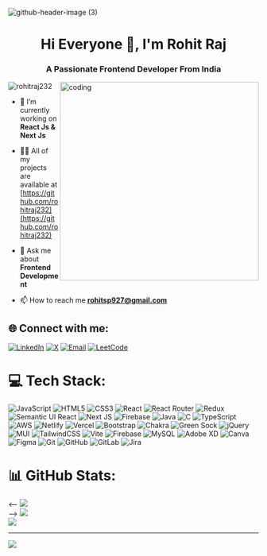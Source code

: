 ![github-header-image (3)](https://github.com/rohitraj232/rohitraj232/assets/57895889/b20d6358-14c9-4955-823f-7f3fd31fdd30)

<h1 align="center">Hi Everyone 👋, I'm Rohit Raj</h1>
<h3 align="center">A Passionate Frontend Developer From India</h3>
<img align="right" alt="coding" width="400" src="https://github.com/rohitraj232/rohitraj232/assets/57895889/b734c512-08ca-4e82-9165-fc29d909bd23">

<p align="left"> <img src="https://komarev.com/ghpvc/?username=rohitraj232&label=Profile%20views&color=0e75b6&style=flat" alt="rohitraj232" /> </p>

- 🌱 I’m currently working on **React Js & Next Js**

- 👨‍💻 All of my projects are available at [https://github.com/rohitraj232](https://github.com/rohitraj232)

- 💬 Ask me about **Frontend Development**

- 📫 How to reach me **rohitsp927@gmail.com**


## 🌐 Connect with me:
[![LinkedIn](https://img.shields.io/badge/LinkedIn-%230077B5.svg?logo=linkedin&logoColor=white)](https://www.linkedin.com/in/rohitraj27/)
[![X](https://img.shields.io/badge/X-black.svg?logo=X&logoColor=white)](https://x.com/RohitRaj1356665)
[![Email](https://img.shields.io/badge/Email-D14836?logo=gmail&logoColor=white)](mailto:rohitsp927@gmail.com)
[![LeetCode](https://img.shields.io/badge/LeetCode-FFA116?logo=leetcode&logoColor=white)](https://leetcode.com/u/rohitsp927/)


# 💻 Tech Stack:
![JavaScript](https://img.shields.io/badge/javascript-%23323330.svg?style=for-the-badge&logo=javascript&logoColor=%23F7DF1E) ![HTML5](https://img.shields.io/badge/html5-%23E34F26.svg?style=for-the-badge&logo=html5&logoColor=white) ![CSS3](https://img.shields.io/badge/css3-%231572B6.svg?style=for-the-badge&logo=css3&logoColor=white) ![React](https://img.shields.io/badge/react-%2320232a.svg?style=for-the-badge&logo=react&logoColor=%2361DAFB) ![React Router](https://img.shields.io/badge/React_Router-CA4245?style=for-the-badge&logo=react-router&logoColor=white) ![Redux](https://img.shields.io/badge/redux-%23593d88.svg?style=for-the-badge&logo=redux&logoColor=white) ![Semantic UI React](https://img.shields.io/badge/Semantic%20UI%20React-%2335BDB2.svg?style=for-the-badge&logo=SemanticUIReact&logoColor=white) ![Next JS](https://img.shields.io/badge/Next-black?style=for-the-badge&logo=next.js&logoColor=white) ![Firebase](https://img.shields.io/badge/firebase-%23039BE5.svg?style=for-the-badge&logo=firebase) ![Java](https://img.shields.io/badge/java-%23ED8B00.svg?style=for-the-badge&logo=openjdk&logoColor=white) ![C](https://img.shields.io/badge/c-%2300599C.svg?style=for-the-badge&logo=c&logoColor=white) ![TypeScript](https://img.shields.io/badge/typescript-%23007ACC.svg?style=for-the-badge&logo=typescript&logoColor=white) ![AWS](https://img.shields.io/badge/AWS-%23FF9900.svg?style=for-the-badge&logo=amazon-aws&logoColor=white) ![Netlify](https://img.shields.io/badge/netlify-%23000000.svg?style=for-the-badge&logo=netlify&logoColor=#00C7B7) ![Vercel](https://img.shields.io/badge/vercel-%23000000.svg?style=for-the-badge&logo=vercel&logoColor=white) ![Bootstrap](https://img.shields.io/badge/bootstrap-%238511FA.svg?style=for-the-badge&logo=bootstrap&logoColor=white) ![Chakra](https://img.shields.io/badge/chakra-%234ED1C5.svg?style=for-the-badge&logo=chakraui&logoColor=white) ![Green Sock](https://img.shields.io/badge/green%20sock-88CE02?style=for-the-badge&logo=greensock&logoColor=white) ![jQuery](https://img.shields.io/badge/jquery-%230769AD.svg?style=for-the-badge&logo=jquery&logoColor=white) ![MUI](https://img.shields.io/badge/MUI-%230081CB.svg?style=for-the-badge&logo=mui&logoColor=white) ![TailwindCSS](https://img.shields.io/badge/tailwindcss-%2338B2AC.svg?style=for-the-badge&logo=tailwind-css&logoColor=white) ![Vite](https://img.shields.io/badge/vite-%23646CFF.svg?style=for-the-badge&logo=vite&logoColor=white) ![Firebase](https://img.shields.io/badge/firebase-a08021?style=for-the-badge&logo=firebase&logoColor=ffcd34) ![MySQL](https://img.shields.io/badge/mysql-4479A1.svg?style=for-the-badge&logo=mysql&logoColor=white) ![Adobe XD](https://img.shields.io/badge/Adobe%20XD-470137?style=for-the-badge&logo=Adobe%20XD&logoColor=#FF61F6) ![Canva](https://img.shields.io/badge/Canva-%2300C4CC.svg?style=for-the-badge&logo=Canva&logoColor=white) ![Figma](https://img.shields.io/badge/figma-%23F24E1E.svg?style=for-the-badge&logo=figma&logoColor=white) ![Git](https://img.shields.io/badge/git-%23F05033.svg?style=for-the-badge&logo=git&logoColor=white) ![GitHub](https://img.shields.io/badge/github-%23121011.svg?style=for-the-badge&logo=github&logoColor=white) ![GitLab](https://img.shields.io/badge/gitlab-%23181717.svg?style=for-the-badge&logo=gitlab&logoColor=white) ![Jira](https://img.shields.io/badge/jira-%230A0FFF.svg?style=for-the-badge&logo=jira&logoColor=white)

# 📊 GitHub Stats:
<-- ![](https://github-readme-stats.vercel.app/api?username=rohitraj232&theme=default&hide_border=false&include_all_commits=false&count_private=false)<br/> -->
![](https://nirzak-streak-stats.vercel.app/?user=rohitraj232&theme=default&hide_border=false)<br/>
![](https://github-readme-stats.vercel.app/api/top-langs/?username=rohitraj232&theme=default&hide_border=false&include_all_commits=false&count_private=false&layout=compact)

---
[![](https://visitcount.itsvg.in/api?id=rohitraj232&icon=0&color=0)](https://visitcount.itsvg.in)
